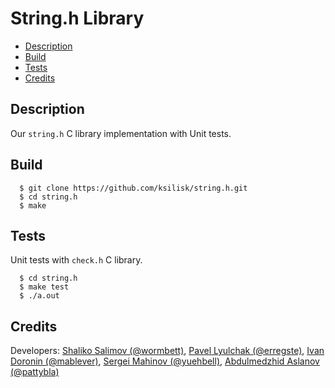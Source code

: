 # String.h Library
* [Description](#description)
* [Build](#build)
* [Tests](#tests)
* [Credits](#credits)

## Description
Our `string.h` C library implementation with Unit tests.

## Build
      $ git clone https://github.com/ksilisk/string.h.git
      $ cd string.h
      $ make
      
## Tests
Unit tests with `check.h` C library.

      $ cd string.h
      $ make test
      $ ./a.out
      
## Credits
Developers: [Shaliko Salimov (@wormbett)](https://github.com/ksilisk), [Pavel Lyulchak (@erregste)](https://github.com/lllchak), [Ivan Doronin (@mablever)](https://github.com/iopmanu), [Sergei Mahinov (@yuehbell)](https://github.com/sermah), [Abdulmedzhid Aslanov (@pattybla)](https://github.com/Retr0Wawe)
